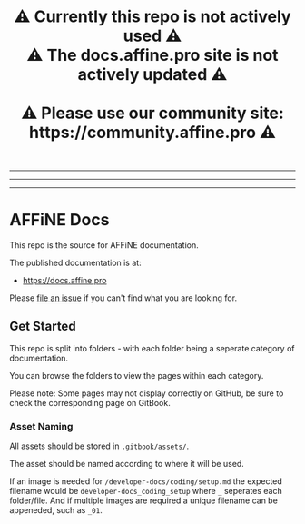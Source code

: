 <h1 align="center"> 
⚠️ Currently this repo is not actively used ⚠️ 
<br/>
⚠️ The docs.affine.pro site is not actively updated ⚠️ 
<br/><br/>
⚠️ Please use our community site: https://community.affine.pro ⚠️
</h1>
<br/>


---
---
---

# AFFiNE Docs

This repo is the source for AFFiNE documentation.

The published documentation is at:

- https://docs.affine.pro

Please [file an issue](https://github.com/toeverything/AFFiNE-docs/issues) if you can't find what you are looking for.

## Get Started

This repo is split into folders - with each folder being a seperate category of documentation.

You can browse the folders to view the pages within each category.

Please note: Some pages may not display correctly on GitHub, be sure to check the corresponding page on GitBook.

### Asset Naming

All assets should be stored in ```.gitbook/assets/```.

The asset should be named according to where it will be used.

If an image is needed for ```/developer-docs/coding/setup.md``` the expected filename would be ```developer-docs_coding_setup``` where ```_``` seperates each folder/file. And if multiple images are required a unique filename can be appeneded, such as ```_01```.
